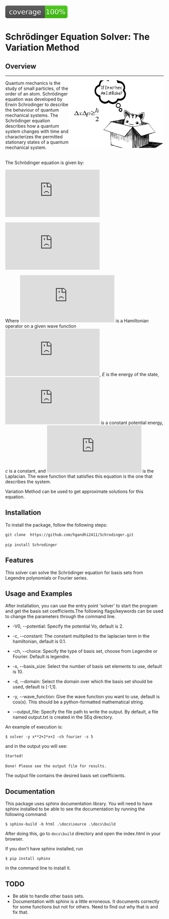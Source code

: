 ![code coverage](img/coverage.svg)

# Schrödinger Equation Solver: The Variation Method


## Overview
---
<img align="right" width="300"  src="./img/cat.jpg">

Quantum mechanics is the study of small particles, of the order of an atom. Schrödinger equation was developed by Erwin Schrodinger to describe the behaviour of quantum mechanical systems. The Schrödinger equation describes how a quantum system changes with time and characterizes the permitted stationary states of a quantum mechanical system.

<br>
The Schrödinger equation is given by:
<br>

![img](http://latex.codecogs.com/svg.latex?%24%24%5Chat%7BH%7D%5Cpsi%28x%29%3DE%5Cpsi%28x%29%24%24)

![img](http://latex.codecogs.com/svg.latex?%24%24%5Chat%7BH%7D%5Cpsi%28x%29%3D-c%5Cnabla%5E2%5Cpsi%28x%29%2BV_0%5Cpsi%28x%29%24%24)

Where ![img](http://latex.codecogs.com/svg.latex?%5Chat%7BH%7D) is a Hamiltonian operator on a given wave function ![img](http://latex.codecogs.com/svg.latex?%5Cpsi%28x%29), *E* is the energy of the state, ![img](http://latex.codecogs.com/svg.latex?%24%24V_0%24%24) is a constant potential energy, *c* is a constant, and ![img](http://latex.codecogs.com/svg.latex?%5Cnabla%5E2) is the Laplacian. The wave function that satisfies this equation is the one that describes the system.

Variation Method can be used to get approximate solutions for this equation.

## Installation

To install the package, follow the following steps:
```
git clone  https://github.com/hgandhi2411/Schrodinger.git

pip install Schrodinger
```
## Features

This solver can solve the Schrödinger equation for basis sets from Legendre polynomials or Fourier series.
## Usage and Examples

After installation, you can use the entry point 'solver' to start the program and get the basis set coefficients.The following flags/keywords can be used to change the parameters through the command line.

* -V0, --potential: Specify the potential Vo, default is 2.

* -c, --constant: The constant multiplied to the laplacian term in the hamiltonian, default is 0.1.

* -ch, --choice: Specify the type of basis set, choose from Legendre or Fourier. Default is legendre.

* -s, --basis_size: Select the number of basis set elements to use, default is 10.

* -d, --domain: Select the domain over which the basis set should be used, default is [-1,1].

* -y, --wave_function: Give the wave function you want to use, default is cos(x). This should be a python-formatted mathematical string.

* --output_file: Specify the file path to write the output. By default, a file named output.txt is created in the SEq directory.


An example of execution is:
```
$ solver -y x**2+2*x+2 -ch fourier -s 5
```
and in the output you will see:
```
Started!

Done! Please see the output file for results.
```
The output file contains the desired basis set coefficients.

## Documentation
This package uses sphinx documentation library. You will need to have sphinx installed to be able to see the documentation by running the following command:
```
$ sphinx-build -b html .\docs\source .\docs\build
```
After doing this, go to ```docs\build``` directory and open the index.html in your browser.

If you don't have sphinx installed, run
```
$ pip install sphinx
```
in the command line to install it. 
## TODO
* Be able to handle other basis sets.
* Documentation with sphinx is a little erroneous. It documents correctly for some functions but not for others. Need to find out why that is and fix that.
